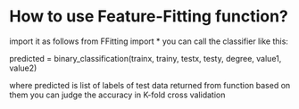 # How to use Feature-Fitting function?


import it as follows
from FFitting import *
you can call the classifier like this:

predicted = binary_classification(trainx, trainy, testx, testy, degree, value1, value2)

where predicted is list of labels of test data returned from function
based on them you can judge the accuracy in K-fold cross validation
